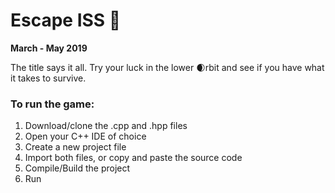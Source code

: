 # Escape ISS 🚀

**March - May 2019**

The title says it all.  Try your luck in the lower 🌒rbit and see if you have what it takes to survive.  

### To run the game:
1. Download/clone the .cpp and .hpp files
2. Open your C++ IDE of choice
3. Create a new project file
4. Import both files, or copy and paste the source code
5. Compile/Build the project
6. Run

